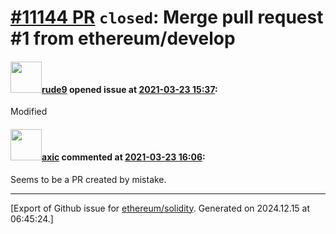# [\#11144 PR](https://github.com/ethereum/solidity/pull/11144) `closed`: Merge pull request #1 from ethereum/develop

#### <img src="https://avatars.githubusercontent.com/u/32810140?v=4" width="50">[rude9](https://github.com/rude9) opened issue at [2021-03-23 15:37](https://github.com/ethereum/solidity/pull/11144):

Modified

#### <img src="https://avatars.githubusercontent.com/u/20340?v=4" width="50">[axic](https://github.com/axic) commented at [2021-03-23 16:06](https://github.com/ethereum/solidity/pull/11144#issuecomment-805028581):

Seems to be a PR created by mistake.


-------------------------------------------------------------------------------



[Export of Github issue for [ethereum/solidity](https://github.com/ethereum/solidity). Generated on 2024.12.15 at 06:45:24.]
